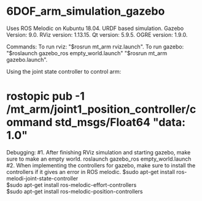# 6DOF_arm_simulation_gazebo
Uses ROS Melodic on Kubuntu 18.04.
URDF based simulation.
Gazebo Version: 9.0.
RViz version: 1.13.15.
Qt version: 5.9.5.
OGRE version: 1.9.0.

Commands:
To run rviz:
"$rosrun mt_arm rviz.launch". 
To run gazebo:
"$roslaunch gazebo_ros empty_world.launch"
"$rosrun mt_arm gazebo.launch".

Using the joint state controller to control arm:
# rostopic pub -1 /mt_arm/joint1_position_controller/command std_msgs/Float64 "data: 1.0" 

Debugging:
#1. After finishing RViz simulation and starting gazebo, make sure to make an empty world.
roslaunch gazebo_ros empty_world.launch
#2. When implementing the controllers for gazebo, make sure to install the controllers if it gives an error in ROS melodic.
$sudo apt-get install ros-melodi-joint-state-controller        
$sudo apt-get install ros-melodic-effort-controllers           
$sudo apt-get install ros-melodic-position-controllers          
